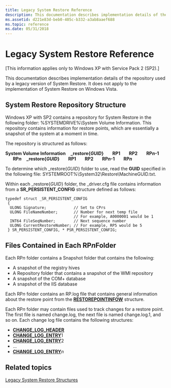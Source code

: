 ```yaml
---
title: Legacy System Restore Reference
description: This documentation describes implementation details of the repository used by a legacy version of System Restore. It does not apply to the implementation of System Restore on Windows Vista.
ms.assetid: d221e83d-beb0-405c-b332-a3ab8aaef688
ms.topic: reference
ms.date: 05/31/2018
---
```


# Legacy System Restore Reference

\[This information applies only to Windows XP with Service Pack 2 (SP2).\]

This documentation describes implementation details of the repository used by a legacy version of System Restore. It does not apply to the implementation of System Restore on Windows Vista.

## System Restore Repository Structure

Windows XP with SP2 contains a repository for System Restore in the following folder: %SYSTEMDRIVE%\\System Volume Information. This repository contains information for restore points, which are essentially a snapshot of the system at a moment in time.

The repository is structured as follows:

**System Volume Information**    **\_restore{*GUID*}**       **RP1**       **RP2**       **RP*n*-1**       **RP*n***    **\_restore{*GUID*}**       **RP1**       **RP2**       **RP*n*-1**       **RP*n***

To determine which \_restore{*GUID*} folder to use, read the **GUID** specified in the following file: SYSTEMROOT%\\System32\\Restore\\MachineGUID.txt.

Within each \_restore{*GUID*} folder, the \_driver.cfg file contains information from a **SR\_PERSISTENT\_CONFIG** structure defined as follows:

``` syntax
typedef struct _SR_PERSISTENT_CONFIG
 {      
  ULONG Signature;            // Set to CPrs
  ULONG FileNameNumber;       // Number for next temp file 
                              // For example, A0000001 would be 1  
  INT64 FileSeqNumber;        // Next sequence number
  ULONG CurrentRestoreNumber; // For example, RP5 would be 5
 } SR_PERSISTENT_CONFIG, * PSR_PERSISTENT_CONFIG;
```

## Files Contained in Each RP*n*Folder

Each RP*n* folder contains a Snapshot folder that contains the following:

-   A snapshot of the registry hives
-   A Repository folder that contains a snapshot of the WMI repository
-   A snapshot of the COM+ database
-   A snapshot of the IIS database

Each RP*n* folder contains an RP.log file that contains general information about the restore point from the [**RESTOREPOINTINFOW**](/windows/win32/api/srrestoreptapi/ns-srrestoreptapi-restorepointinfoa) structure.

Each RP*n* folder may contain files used to track changes for a restore point. The first file is named change.log, the next file is named change.log.1, and so on. Each change log file contains the following structures:

-   [**CHANGE\_LOG\_HEADER**](change-log-header.md)
-   [**CHANGE\_LOG\_ENTRY**](change-log-entry.md)1
-   [**CHANGE\_LOG\_ENTRY**](change-log-entry.md)2
-   ...
-   [**CHANGE\_LOG\_ENTRY**](change-log-entry.md)*n*

## Related topics

<dl> <dt>

[Legacy System Restore Structures](legacy-system-restore-structures.md)
</dt> </dl>

 

 




